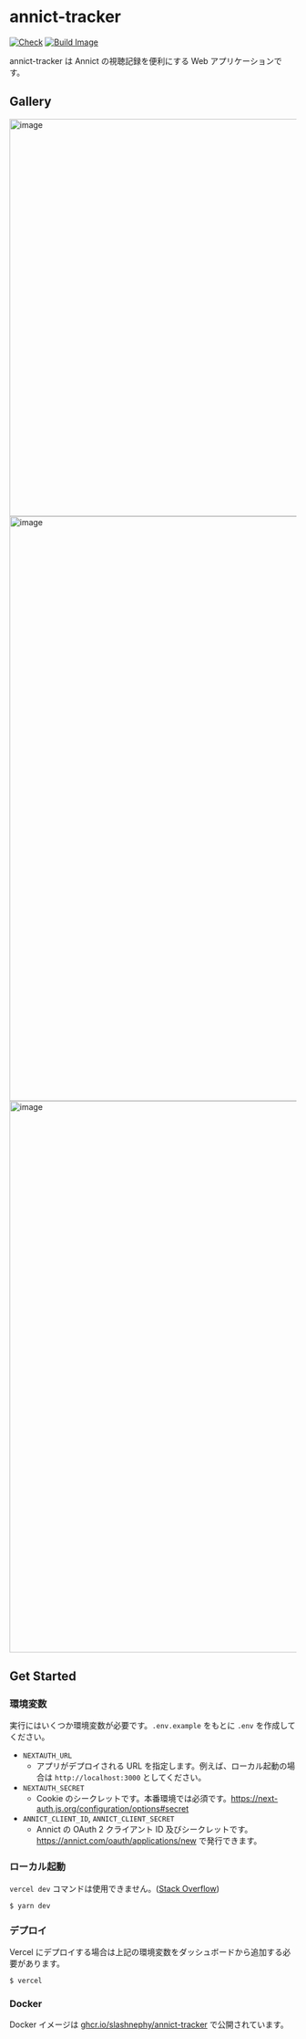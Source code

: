 # annict-tracker

[![Check](https://github.com/SlashNephy/annict-tracker/actions/workflows/check-node.yml/badge.svg)](https://github.com/SlashNephy/annict-tracker/actions/workflows/check-node.yml)
[![Build Image](https://github.com/SlashNephy/annict-tracker/actions/workflows/build-image.yml/badge.svg)](https://github.com/SlashNephy/annict-tracker/actions/workflows/build-image.yml)

annict-tracker は Annict の視聴記録を便利にする Web アプリケーションです。

## Gallery

<img width="696" alt="image" src="https://user-images.githubusercontent.com/7302150/197771681-2d0f0e53-4f15-493e-8025-b8d3fc0b2328.png">

<img width="1024" alt="image" src="https://user-images.githubusercontent.com/7302150/197772434-c646a93a-6883-4eed-bda0-386a261aeff3.png">

<img width="966" alt="image" src="https://user-images.githubusercontent.com/7302150/197772831-bd61938b-e627-46e5-b84b-34d1ce86b022.png">

## Get Started

### 環境変数

実行にはいくつか環境変数が必要です。`.env.example` をもとに `.env` を作成してください。

- `NEXTAUTH_URL`
  - アプリがデプロイされる URL を指定します。例えば、ローカル起動の場合は `http://localhost:3000` としてください。
- `NEXTAUTH_SECRET`
  - Cookie のシークレットです。本番環境では必須です。https://next-auth.js.org/configuration/options#secret
- `ANNICT_CLIENT_ID`, `ANNICT_CLIENT_SECRET`
  - Annict の OAuth 2 クライアント ID 及びシークレットです。https://annict.com/oauth/applications/new で発行できます。

### ローカル起動

`vercel dev` コマンドは使用できません。([Stack Overflow](https://stackoverflow.com/a/73858666))

```console
$ yarn dev
```

### デプロイ

Vercel にデプロイする場合は上記の環境変数をダッシュボードから追加する必要があります。

```console
$ vercel
```

### Docker

Docker イメージは [ghcr.io/slashnephy/annict-tracker](https://github.com/SlashNephy/annict-tracker/pkgs/container/annict-tracker) で公開されています。
